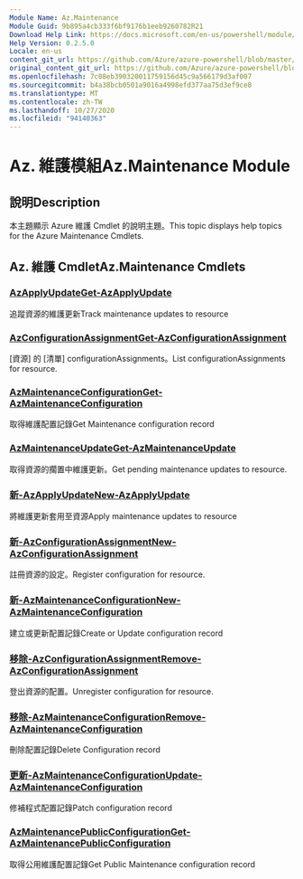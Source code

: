 ```yaml
---
Module Name: Az.Maintenance
Module Guid: 9b895a4cb333f6bf9176b1eeb9260782R21
Download Help Link: https://docs.microsoft.com/en-us/powershell/module/az.maintenance
Help Version: 0.2.5.0
Locale: en-us
content_git_url: https://github.com/Azure/azure-powershell/blob/master/src/Maintenance/Maintenance/help/Az.Maintenance.md
original_content_git_url: https://github.com/Azure/azure-powershell/blob/master/src/Maintenance/Maintenance/help/Az.Maintenance.md
ms.openlocfilehash: 7c08eb390320011759156d45c9a566179d3af007
ms.sourcegitcommit: b4a38bcb0501a9016a4998efd377aa75d3ef9ce8
ms.translationtype: MT
ms.contentlocale: zh-TW
ms.lasthandoff: 10/27/2020
ms.locfileid: "94140363"
---
```

# <span data-ttu-id="4380a-101">Az. 維護模組</span><span class="sxs-lookup"><span data-stu-id="4380a-101">Az.Maintenance Module</span></span>
## <span data-ttu-id="4380a-102">說明</span><span class="sxs-lookup"><span data-stu-id="4380a-102">Description</span></span>
<span data-ttu-id="4380a-103">本主題顯示 Azure 維護 Cmdlet 的說明主題。</span><span class="sxs-lookup"><span data-stu-id="4380a-103">This topic displays help topics for the Azure Maintenance Cmdlets.</span></span>

## <span data-ttu-id="4380a-104">Az. 維護 Cmdlet</span><span class="sxs-lookup"><span data-stu-id="4380a-104">Az.Maintenance Cmdlets</span></span>
### [<span data-ttu-id="4380a-105">AzApplyUpdate</span><span class="sxs-lookup"><span data-stu-id="4380a-105">Get-AzApplyUpdate</span></span>](Get-AzApplyUpdate.md)
<span data-ttu-id="4380a-106">追蹤資源的維護更新</span><span class="sxs-lookup"><span data-stu-id="4380a-106">Track maintenance updates to resource</span></span>

### [<span data-ttu-id="4380a-107">AzConfigurationAssignment</span><span class="sxs-lookup"><span data-stu-id="4380a-107">Get-AzConfigurationAssignment</span></span>](Get-AzConfigurationAssignment.md)
<span data-ttu-id="4380a-108">[資源] 的 [清單] configurationAssignments。</span><span class="sxs-lookup"><span data-stu-id="4380a-108">List configurationAssignments for resource.</span></span>

### [<span data-ttu-id="4380a-109">AzMaintenanceConfiguration</span><span class="sxs-lookup"><span data-stu-id="4380a-109">Get-AzMaintenanceConfiguration</span></span>](Get-AzMaintenanceConfiguration.md)
<span data-ttu-id="4380a-110">取得維護配置記錄</span><span class="sxs-lookup"><span data-stu-id="4380a-110">Get Maintenance configuration record</span></span>

### [<span data-ttu-id="4380a-111">AzMaintenanceUpdate</span><span class="sxs-lookup"><span data-stu-id="4380a-111">Get-AzMaintenanceUpdate</span></span>](Get-AzMaintenanceUpdate.md)
<span data-ttu-id="4380a-112">取得資源的擱置中維護更新。</span><span class="sxs-lookup"><span data-stu-id="4380a-112">Get pending maintenance updates to resource.</span></span>

### [<span data-ttu-id="4380a-113">新-AzApplyUpdate</span><span class="sxs-lookup"><span data-stu-id="4380a-113">New-AzApplyUpdate</span></span>](New-AzApplyUpdate.md)
<span data-ttu-id="4380a-114">將維護更新套用至資源</span><span class="sxs-lookup"><span data-stu-id="4380a-114">Apply maintenance updates to resource</span></span>

### [<span data-ttu-id="4380a-115">新-AzConfigurationAssignment</span><span class="sxs-lookup"><span data-stu-id="4380a-115">New-AzConfigurationAssignment</span></span>](New-AzConfigurationAssignment.md)
<span data-ttu-id="4380a-116">註冊資源的設定。</span><span class="sxs-lookup"><span data-stu-id="4380a-116">Register configuration for resource.</span></span>

### [<span data-ttu-id="4380a-117">新-AzMaintenanceConfiguration</span><span class="sxs-lookup"><span data-stu-id="4380a-117">New-AzMaintenanceConfiguration</span></span>](New-AzMaintenanceConfiguration.md)
<span data-ttu-id="4380a-118">建立或更新配置記錄</span><span class="sxs-lookup"><span data-stu-id="4380a-118">Create or Update configuration record</span></span>

### [<span data-ttu-id="4380a-119">移除-AzConfigurationAssignment</span><span class="sxs-lookup"><span data-stu-id="4380a-119">Remove-AzConfigurationAssignment</span></span>](Remove-AzConfigurationAssignment.md)
<span data-ttu-id="4380a-120">登出資源的配置。</span><span class="sxs-lookup"><span data-stu-id="4380a-120">Unregister configuration for resource.</span></span>

### [<span data-ttu-id="4380a-121">移除-AzMaintenanceConfiguration</span><span class="sxs-lookup"><span data-stu-id="4380a-121">Remove-AzMaintenanceConfiguration</span></span>](Remove-AzMaintenanceConfiguration.md)
<span data-ttu-id="4380a-122">刪除配置記錄</span><span class="sxs-lookup"><span data-stu-id="4380a-122">Delete Configuration record</span></span>

### [<span data-ttu-id="4380a-123">更新-AzMaintenanceConfiguration</span><span class="sxs-lookup"><span data-stu-id="4380a-123">Update-AzMaintenanceConfiguration</span></span>](Update-AzMaintenanceConfiguration.md)
<span data-ttu-id="4380a-124">修補程式配置記錄</span><span class="sxs-lookup"><span data-stu-id="4380a-124">Patch configuration record</span></span>

### [<span data-ttu-id="4380a-125">AzMaintenancePublicConfiguration</span><span class="sxs-lookup"><span data-stu-id="4380a-125">Get-AzMaintenancePublicConfiguration</span></span>](Get-AzMaintenancePublicConfiguration.md)
<span data-ttu-id="4380a-126">取得公用維護配置記錄</span><span class="sxs-lookup"><span data-stu-id="4380a-126">Get Public Maintenance configuration record</span></span>

